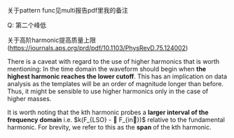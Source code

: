 关于pattern func见multi报告pdf里我的备注

Q: 第二个峰低

关于高阶harmonic提高质量上限 (https://journals.aps.org/prd/pdf/10.1103/PhysRevD.75.124002)

There is a caveat with regard to the use of higher harmonics that is worth mentioning: In the time domain the waveform should begin when **the highest harmonic reaches the lower cutoff**. This has an implication on data analysis as the templates will be an order of magnitude longer than before. Thus, it might be sensible to use higher harmonics only in the case of higher masses.

It is worth noting that the kth harmonic probes a **larger interval of the frequency domain** i.e. $k(F_{LSO} -   F_{in})$ relative to the fundamental harmonic. For brevity, we refer to this as the **span** of the kth harmonic.





